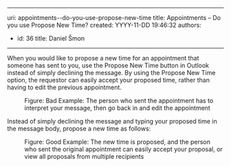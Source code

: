 

---
uri: appointments--do-you-use-propose-new-time
title: Appointments – Do you use Propose New Time?
created: YYYY-11-DD 19:46:32
authors:
  - id: 36
    title: Daniel Šmon
---




<span class='intro'> <p>When you would like to propose a new time for an appointment that someone has sent to you, use the Propose New Time button in Outlook instead of simply declining the message. By using the Propose New Time option, the requestor can easily accept your proposed time, rather than having to edit the previous appointment.<br></p> </span>

<dl class="badImage"><dt><img src="/PublishingImages/propose-new-time-bad.png" alt="" /></dt><dd>Figure&#58; Bad Example&#58; The person who sent the appointment has to interpret your message, then go back in and edit the appointment</dd></dl><p>Instead of simply declining the message and typing your proposed time in the message body, propose a new time as follows&#58;</p><dl class="goodImage"><dt><img src="/PublishingImages/propose-new-time-good.png" alt="" /></dt><dd>Figure&#58; Good Example&#58; The new time is proposed, and the person who sent the original appointment can easily accept your proposal, or view all proposals from multiple recipients</dd></dl>


